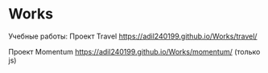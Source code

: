 # Works
Учебные работы:
Проект Travel https://adil240199.github.io/Works/travel/


Проект Momentum https://adil240199.github.io/Works/momentum/ (только js)

